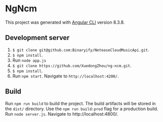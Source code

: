 # NgNcm

This project was generated with [Angular CLI](https://github.com/angular/angular-cli) version 8.3.8.

## Development server

1. `$ git clone git@github.com:Binaryify/NeteaseCloudMusicApi.git`.
2. `$ npm install`.
3. Run `node app.js`
3. `$ git clone https://github.com/XuedongZhou/ng-ncm.git`.
4. `$ npm install`.
5. Run `npm start`. Navigate to `http://localhost:4200/`.

## Build

Run `npm run build` to build the project. The build artifacts will be stored in the `dist/` directory. Use the `npm run build:prod` flag for a production build.
Run `node server.js`. Navigate to http://localhost:4800/.


